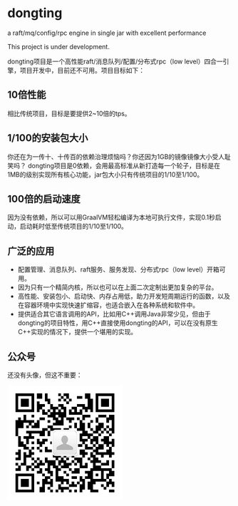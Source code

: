 # dongting
a raft/mq/config/rpc engine in single jar with excellent performance

This project is under development.

dongting项目是一个高性能raft/消息队列/配置/分布式rpc（low level）四合一引擎，项目开发中，目前还不可用。项目目标如下：

## 10倍性能
相比传统项目，目标是要提供2~10倍的tps。

## 1/100的安装包大小
你还在为一传十、十传百的依赖治理烦恼吗？你还因为1GB的镜像镜像大小受人耻笑吗？
dongting项目是0依赖，会用最高标准从新打造每一个轮子，目标是在1MB的级别实现所有核心功能，jar包大小只有传统项目的1/10至1/100。

## 100倍的启动速度
因为没有依赖，所以可以用GraalVM轻松编译为本地可执行文件，实现0.1秒启动，启动耗时低至传统项目的1/10至1/100。

## 广泛的应用
* 配置管理、消息队列、raft服务、服务发现、分布式rpc（low level）开箱可用。
* 因为只有一个精简内核，所以也可以在上面二次定制出更加复杂的平台。
* 高性能、安装包小、启动快、内存占用低，助力开发短周期运行的函数，以及在容器环境中实现快速扩缩容，也适合嵌入在各种系统和软件中。
* 提供适合其它语言调用的API，比如用C++调用Java非常少见，但由于dongting的项目特性，用C++直接使用dongting的API，可以在没有原生C++实现的情况下，提供一个堪用的实现。

## 公众号
还没有头像，但这不重要：


![公众号](devlogs/imgs/gzh.jpg)
